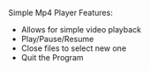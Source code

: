 Simple Mp4 Player
Features:
 - Allows for simple video playback
 - Play/Pause/Resume
 - Close files to select new one
 - Quit the Program
